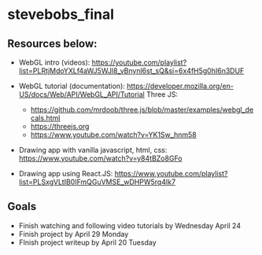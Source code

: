 # stevebobs_final

## Resources below:
- WebGL intro (videos): https://youtube.com/playlist?list=PLRtjMdoYXLf4aWJ5WJl8_vBnynl6st_sQ&si=6x4fH5g0hI6n3DUF
- WebGL tutorial (documentation): https://developer.mozilla.org/en-US/docs/Web/API/WebGL_API/Tutorial
  Three JS:
  - https://github.com/mrdoob/three.js/blob/master/examples/webgl_decals.html
  - https://threejs.org
  - https://www.youtube.com/watch?v=YK1Sw_hnm58

- Drawing app with vanilla javascript, html, css: https://www.youtube.com/watch?v=y84tBZo8GFo
- Drawing app using React.JS: https://www.youtube.com/playlist?list=PLSxgVLtIB0IFmQGuVMSE_wDHPW5rq4Ik7


## Goals
- Finish watching and following video tutorials by Wednesday April 24
- Finish project by April 29 Monday
- FInish project writeup by April 20 Tuesday

  
